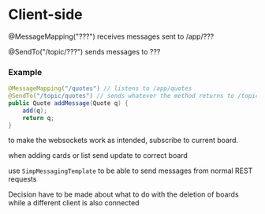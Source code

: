 # Client-side
@MessageMapping("???") receives messages sent to /app/???

@SendTo("/topic/???") sends messages to ???

### Example 
```java
@MessageMapping("/quotes") // listens to /app/quotes
@SendTo("/topic/quotes") // sends whatever the method returns to /topic/quotes
public Quote addMessage(Quote q) {
	add(q);
	return q;
}
```



to make the websockets work as intended, subscribe to current board. 

when adding cards or list send update to correct board

use `SimpMessagingTemplate` to be able to send messages from normal REST requests

Decision have to be made about what to do with the deletion of boards while a different client is also connected



